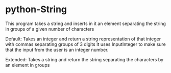 # python-String

This program takes a string and inserts in it an element separating the string in groups of a given number of characters

Default: Takes an integer and return a string representation of that integer with commas separating groups of 3 digits
  It uses InputInteger to make sure that the input from the user is an integer number.
  
Extended: Takes a string and return the string separating the characters by an element in groups
